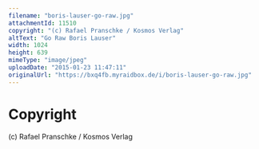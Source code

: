 ```yaml
---
filename: "boris-lauser-go-raw.jpg"
attachmentId: 11510
copyright: "(c) Rafael Pranschke / Kosmos Verlag"
altText: "Go Raw Boris Lauser"
width: 1024
height: 639
mimeType: "image/jpeg"
uploadDate: "2015-01-23 11:47:11"
originalUrl: "https://bxq4fb.myraidbox.de/i/boris-lauser-go-raw.jpg"
---
```


# Copyright

(c) Rafael Pranschke / Kosmos Verlag

